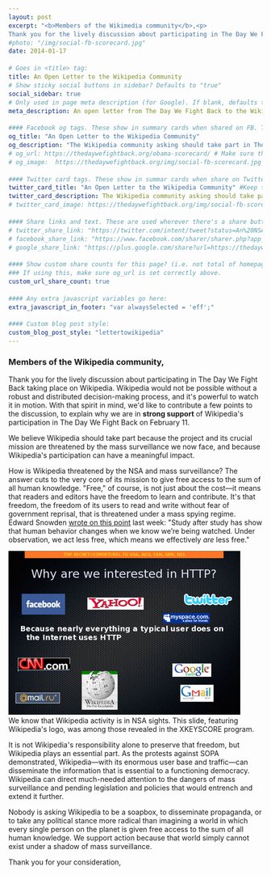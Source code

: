 ```yaml
---
layout: post
excerpt: "<b>Members of the Wikimedia community</b>,<p>
Thank you for the lively discussion about participating in The Day We Fight Back taking place on Wikipedia. Wikipedia would not be possible without a robust and distributed decision-making process, and it's powerful to watch it in motion. With that spirit in mind, we'd like to contribute a few points to the discussion</p>"
#photo: "/img/social-fb-scorecard.jpg"
date: 2014-01-17

# Goes in <title> tag:
title: An Open Letter to the Wikipedia Community
# Show sticky social buttons in sidebar? Defaults to "true"
social_sidebar: true
# Only used in page meta description (for Google). If blank, defaults to homepage:
meta_description: An open letter from The Day We Fight Back to the Wikipedia community asking for its participation.

#### Facebook og tags. These show in summary cards when shared on FB. These default to the homepage og: tags.
og_title: "An Open Letter to the Wikipedia Community"
og_description: "The Wikipedia community asking should take part in The Day We Fight Back because of the threat that mass surveillance poses."
# og_url: https://thedaywefightback.org/obama-scorecard/ # Make sure this is the URL of the actual live page
# og_image:  https://thedaywefightback.org/img/social-fb-scorecard.jpg # Size should be 1260 x 630px

#### Twitter card tags. These show in summar cards when share on Twitter. Defaults to homepage card tags.
twitter_card_title: "An Open Letter to the Wikipedia Community" #Keep this relatively short
twitter_card_description: The Wikipedia community asking should take part in The Day We Fight Back because of the threat that mass surveillance poses.
# twitter_card_image: https://thedaywefightback.org/img/social-fb-scorecard.jpg

#### Share links and text. These are used wherever there's a share button on the page.
# twitter_share_link: "https://twitter.com/intent/tweet?status=An%20NSA%20Reform%20Scorecard%3A%20How%20%40BarackObama%27s%20changes%20stack%20up%3A%20https%3A%2F%2Fthedaywefightback.org%2Fobama-scorecard&related=daywefightback,sinak,neutralthoughts,stopwatchingus,eff"
# facebook_share_link: "https://www.facebook.com/sharer/sharer.php?app_id=709021229138321&sdk=joey&u=https%3A%2F%2Fthedaywefightback.org%2Fobama-scorecard%2F&display=popup"
# google_share_link: "https://plus.google.com/share?url=https://thedaywefightback.org/obama-scorecard"

#### Show custom share counts for this page? (i.e. not total of homepage?)
### If using this, make sure og_url is set correctly above.
custom_url_share_count: true

#### Any extra javascript variables go here:
extra_javascript_in_footer: "var alwaysSelected = 'eff';"

#### Custom blog post style:
custom_blog_post_style: "lettertowikipedia"
---
```

### Members of the Wikipedia community,

Thank you for the lively discussion about participating in The Day We Fight Back taking place on Wikipedia. Wikipedia would not be possible without a robust and distributed decision-making process, and it's powerful to watch it in motion. With that spirit in mind, we'd like to contribute a few points to the discussion, to explain why we are in **strong support** of Wikipedia's participation in The Day We Fight Back on February 11.

We believe Wikipedia should take part because the project and its crucial mission are threatened by the mass surveillance we now face, and because Wikipedia's participation can have a meaningful impact.

How is Wikipedia threatened by the NSA and mass surveillance? The answer cuts to the very core of its mission to give free access to the sum of all human knowledge. "Free," of course, is not just about the cost—it means that readers and editors have the freedom to learn and contribute. It's that freedom, the freedom of its users to read and write without fear of government reprisal, that is threatened under a mass spying regime. Edward Snowden [wrote on this point](http://freesnowden.is/asksnowden.html) last week: "Study after study has show that human behavior changes when we know we’re being watched. Under observation, we act less free, which means we effectively *are* less free."

<div class="col-md-6 inline-image">
	<img src="/img/wikipedia-slide.jpg" alt="wikipedia slide" class="img-responsive"><br />
	We know that Wikipedia activity is in NSA sights. This slide, featuring Wikipedia's logo, was among those revealed in the XKEYSCORE program.
</div>


It is not Wikipedia's responsibility alone to preserve that freedom, but Wikipedia plays an essential part. As the protests against SOPA demonstrated, Wikipedia—with its enormous user base and traffic—can disseminate the information that is essential to a functioning democracy. Wikipedia can direct much-needed attention to the dangers of mass surveillance and pending legislation and policies that would entrench and extend it further.

Nobody is asking Wikipedia to be a soapbox, to disseminate propaganda, or to take any political stance more radical than imagining a world in which every single person on the planet is given free access to the sum of all human knowledge. We support action because that world simply cannot exist under a shadow of mass surveillance.

Thank you for your consideration,